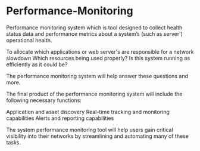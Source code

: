 # Performance-Monitoring

Performance monitoring system which is tool designed to collect health status data and performance metrics about a system’s (such as server') operational health. 

To allocate which applications or web server's are responsible for a network slowdown 
Which resources being used properly? 
Is this system running as efficiently as it could be? 

The performance monitoring system will help answer these questions and more.

The final product of the performance monitoring system will include the following necessary functions:

Application and asset discovery
Real-time tracking and monitoring capabilities
Alerts and reporting capabilities 

The system performance monitoring tool will help users gain critical visibility into their networks by streamlining and automating many of these tasks.
